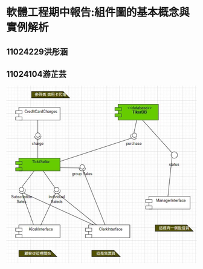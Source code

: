 #             軟體工程期中報告:組件圖的基本概念與實例解析
##                          11024229洪彤涵
##                          11024104游芷芸






![Image](https://github.com/hongm3697/NHUreport/blob/main/479505604349001923.jpg)
